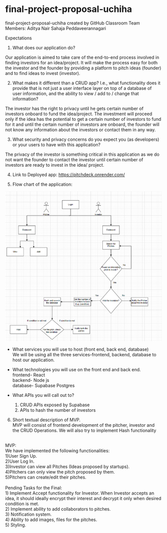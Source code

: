 # final-project-proposal-uchiha

final-project-proposal-uchiha created by GitHub Classroom
 Team Members: Aditya Nair
               Sahaja Peddaveerannagari

Expectations
1) What does our application do?

Our application is aimed to take care of the end-to-end process involved in finding investors for an idea/project. 
It will make the process easy for both the investor and the founder by providing a platform to pitch ideas (founder) and to find ideas to invest (investor).

2) What makes it different than a CRUD app? I.e., what functionality does it provide that is not just a user interface layer on top of a database of user information, and the ability to view / add to / change that information?

The investor has the right to privacy until he gets certain number of investors onboard to fund the idea/project.
The investment will proceed only if the idea has the potential to get a certain number of investors to fund for it and until the certain number of investors are onboard, the founder will not know any information about the investors or contact them in any way.

3) What security and privacy concerns do you expect you (as developers) or your users to have with this application?

The privacy of the investor is something critical in this application as we do not want the founder to contact the investor until certain number of investors are ready to invest in the idea/ project.

4) Link to Deployed app: https://pitchdeck.onrender.com/ <br>


5) Flow chart of the application:

![](Flow_chart.png)
 
 
- What services you will use to host (front end, back end, database) <br>
We will be using all the three services-frontend, backend, database to host our application.

- What technologies you will use on the front end and back end. <br>
  frontend- React <br>
  backend- Node js <br>
  database- Supabase Postgres  <br>

- What APIs you will call out to? <br>
  1. CRUD APIs exposed by Supabase <br>
  2. APIs to hash the number of investors <br>

6) Short textual description of MVP. <br>
 MVP will consist of frontend development of the pitcher, investor and the CRUD Operations. We will also try to implement Hash functionality<br>

<br>
 MVP:<br>
 We have implemented the following functionalities:<br>
1)User Sign Up.<br>
2)User Log In.<br>
3)Investor can view all Pitches (Ideas proposed by startups).<br>
4)Pitchers can only view the pitch proposed by them.<br>
5)Pitchers can create/edit their pitches.<br>


<br>
Pending Tasks for the Final:<br>
1) Implement Accept functionality for Investor. When Investor accepts an idea, it should ideally encrypt their interest and
decrypt it only when desired condition is met.<br>
2) Implement ability to add collaborators to pitches.<br>
3) Notification system.<br>
4) Ability to add images, files for the pitches.<br>
5) Styling.<br>